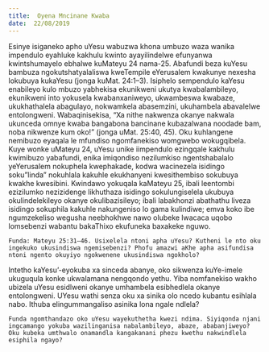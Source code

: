 ```yaml
---
title:  Oyena Mncinane Kwaba
date:  22/08/2019
---
```


Esinye isiganeko apho uYesu wabuzwa khona umbuzo waza wanika impendulo eyahluke kakhulu kwinto ayayilindelwe efunyanwa kwintshumayelo ebhalwe kuMateyu 24 nama-25. Abafundi beza kuYesu bambuza ngokutshatyalaliswa kweTempile eYerusalem kwakunye nexesha lokubuya kukaYesu (jonga kuMat. 24:1–3). Isiphelo sempendulo kaYesu enabileyo kulo mbuzo yabhekisa ekunikweni ukutya kwabalambileyo, ekunikweni into yokusela kwabanxaniweyo, ukwambeswa kwabaze, ukukhathalela abagulayo, nokwamkela abasemzini, ukuhambela abavalelwe entolongweni. Wabaqinisekisa, “Xa nithe nakwenza okanye nakwala ukunceda omnye kwaba bangabona bancinane kubazalwana noodade bam, noba nikwenze kum oko!” (jonga uMat. 25:40, 45). Oku kuhlangene nemibuzo eyaqala le mfundiso ngomfanekiso womgwebo wokugqibela. Kuye wonke uMateyu 24, uYesu unike iimpendulo ezingqale kakhulu kwimibuzo yabafundi, enika imiqondiso nezilumkiso ngentshabalalo yeYerusalem nokuphela kwephakade, kodwa wacinezela isidingo soku”linda” nokuhlala kakuhle ekukhanyeni kwesithembiso sokubuya kwakhe kwesibini. Kwindawo yokuqala kaMateyu 25, ibali leentombi ezizilumko nezizidenge likhuthaza isidingo sokulungiselela ukubuya okulindelekileyo okanye okulibazisileyo; ibali labakhonzi abathathu liveza isidingo sokuphila kakuhle nakungeniso lo gama kulindiwe; emva koko ibe ngumzekeliso wegusha neebhokhwe nawo olubeke lwacaca uqobo lomsebenzi wabantu bakaThixo ekufuneka baxakeke nguwo.

`Funda: Mateyu 25:31–46. Usixelela ntoni apha uYesu? Kutheni le nto oku ingekuko ukusindiswa ngemisebenzi? Phofu amazwi aKhe apha asifundisa ntoni ngento okuyiyo ngokwenene ukusindiswa ngokholo?`

Intetho kaYesu’-eyokuba xa sinceda abanye, oko sikwenza kuYe-imele ukuguqula konke ukwalamana nengqondo yethu. Yiba nomfanekiso wakho ubizela uYesu esidlweni okanye umhambela esibhedlela okanye entolongweni. UYesu wathi senza oku xa sinika olo ncedo kubantu esihlala nabo. Ithuba elingummangaliso asinika lona ngale ndlela?

`Funda ngomthandazo oko uYesu wayekuthetha kwezi ndima. Siyiqonda njani ingcamango yokuba wazilinganisa nabalambileyo, abaze, ababanjiweyo? Oku kubeka umthwalo onamandla kangakanani phezu kwethu nakwindlela esiphila ngayo?`